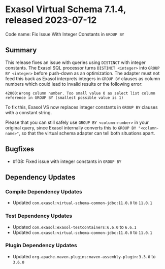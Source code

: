 # Exasol Virtual Schema 7.1.4, released 2023-07-12

Code name: Fix Issue With Integer Constants in `GROUP BY`

## Summary

This release fixes an issue with queries using `DISTINCT` with integer constants. The Exasol SQL processor turns `DISTINCT <integer>` into `GROUP BY <integer>` before push-down as an optimization. The adapter must not feed this back as Exasol interprets integers in `GROUP BY` clauses as column numbers which could lead to invalid results or the following error:

```
42000:Wrong column number. Too small value 0 as select list column reference in GROUP BY (smallest possible value is 1)
```

To fix this, Exasol VS now replaces integer constants in `GROUP BY` clauses with a constant string.

Please that you can still safely use `GROUP BY <column-number>` in your original query, since Exasol internally converts this to `GROUP BY "<column-name>"`, so that the virtual schema adapter can tell both situations apart.

## Bugfixes

* #108: Fixed issue with integer constants in `GROUP BY`

## Dependency Updates

### Compile Dependency Updates

* Updated `com.exasol:virtual-schema-common-jdbc:11.0.0` to `11.0.1`

### Test Dependency Updates

* Updated `com.exasol:exasol-testcontainers:6.6.0` to `6.6.1`
* Updated `com.exasol:virtual-schema-common-jdbc:11.0.0` to `11.0.1`

### Plugin Dependency Updates

* Updated `org.apache.maven.plugins:maven-assembly-plugin:3.3.0` to `3.6.0`
